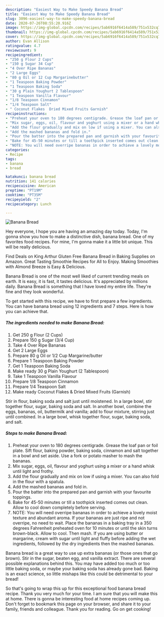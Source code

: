 ```yaml
---
description: "Easiest Way to Make Speedy Banana Bread"
title: "Easiest Way to Make Speedy Banana Bread"
slug: 3096-easiest-way-to-make-speedy-banana-bread
date: 2020-07-26T08:55:20.916Z
image: https://img-global.cpcdn.com/recipes/5ab6916f6414a589/751x532cq70/banana-bread-recipe-main-photo.jpg
thumbnail: https://img-global.cpcdn.com/recipes/5ab6916f6414a589/751x532cq70/banana-bread-recipe-main-photo.jpg
cover: https://img-global.cpcdn.com/recipes/5ab6916f6414a589/751x532cq70/banana-bread-recipe-main-photo.jpg
author: Evan Allison
ratingvalue: 4.7
reviewcount: 9
recipeingredient:
- "250 g Flour 2 Cups"
- "150 g Sugar 34 Cup"
- "4 Over Ripe Bananas"
- "2 Large Eggs"
- "80 g Oil or 12 Cup Margarinebutter"
- "1 Teaspoon Baking Powder"
- "1 Teaspoon Baking Soda"
- "30 g Plain Youghurt 2 Tablespoon"
- "1 Teaspoon Vanilla Flavour"
- "1/8 Teaspoon Cinnamon"
- "1/4 Teaspoon Salt"
- " Coconut Flakes  Dried Mixed Fruits Garnish"
recipeinstructions:
- "Preheat your oven to 180 degrees centigrade. Grease the loaf pan or foil plate. Sift flour, baking powder, baking soda, cinnamon and salt together in a bowl and set aside. Use a fork or potato masher to mash the bananas."
- "Mix sugar, eggs, oil, flavour and yoghurt using a mixer or a hand whisk until light and frothy."
- "Add the flour gradually and mix on low if using a mixer. You can also fold in the flour with a spatula."
- "Add the mashed bananas and fold in."
- "Pour the batter into the prepared pan and garnish with your favourite toppings."
- "Bake for 45-50 minutes or till a toothpick inserted comes out clean. Allow to cool down completely before serving."
- "NOTE: You will need overripe bananas in order to achieve a lovely moist texture and abundant aroma. If your bananas are just ripe and not overripe, no need to wait. Place the bananas in a baking tray in a 350 degrees Fahrenheit preheated oven for 10 minutes or until the skin turns brown-black. Allow to cool. Then mash. If you are using butter or margarine, cream with sugar until light and fluffy before adding the wet ingredients, followed by the dry ingredients then the mashed bananas."
categories:
- Recipe
tags:
- banana
- bread

katakunci: banana bread 
nutrition: 141 calories
recipecuisine: American
preptime: "PT19M"
cooktime: "PT35M"
recipeyield: "2"
recipecategory: Lunch

---
```



![Banana Bread](https://img-global.cpcdn.com/recipes/5ab6916f6414a589/751x532cq70/banana-bread-recipe-main-photo.jpg)

Hey everyone, I hope you are having an amazing day today. Today, I'm gonna show you how to make a distinctive dish, banana bread. One of my favorites food recipes. For mine, I'm gonna make it a little bit unique. This will be really delicious.

Find Deals on King Arthur Gluten Free Banana Bread in Baking Supplies on Amazon. Great Tasting Smoothie Recipes for All to Enjoy. Making Smoothies with Almond Breeze is Easy &amp; Delicious.

Banana Bread is one of the most well liked of current trending meals on earth. It is easy, it is fast, it tastes delicious. It's appreciated by millions daily. Banana Bread is something that I have loved my entire life. They're fine and they look wonderful.


To get started with this recipe, we have to first prepare a few ingredients. You can have banana bread using 12 ingredients and 7 steps. Here is how you can achieve that.

<!--inarticleads1-->

##### The ingredients needed to make Banana Bread:

1. Get 250 g Flour (2 Cups)
1. Prepare 150 g Sugar (3/4 Cup)
1. Take 4 Over Ripe Bananas
1. Get 2 Large Eggs
1. Prepare 80 g Oil or 1/2 Cup Margarine/butter
1. Prepare 1 Teaspoon Baking Powder
1. Get 1 Teaspoon Baking Soda
1. Make ready 30 g Plain Youghurt (2 Tablespoon)
1. Take 1 Teaspoon Vanilla Flavour
1. Prepare 1/8 Teaspoon Cinnamon
1. Prepare 1/4 Teaspoon Salt
1. Make ready  Coconut Flakes &amp; Dried Mixed Fruits (Garnish)


Stir in flour, baking soda and salt just until moistened. In a large bowl, stir together flour, sugar, baking soda and salt. In another bowl, combine the eggs, bananas, oil, buttermilk and vanilla; add to flour mixture, stirring just until combined. In a large bowl, whisk together flour, sugar, baking soda, and salt. 

<!--inarticleads2-->

##### Steps to make Banana Bread:

1. Preheat your oven to 180 degrees centigrade. Grease the loaf pan or foil plate. Sift flour, baking powder, baking soda, cinnamon and salt together in a bowl and set aside. Use a fork or potato masher to mash the bananas.
1. Mix sugar, eggs, oil, flavour and yoghurt using a mixer or a hand whisk until light and frothy.
1. Add the flour gradually and mix on low if using a mixer. You can also fold in the flour with a spatula.
1. Add the mashed bananas and fold in.
1. Pour the batter into the prepared pan and garnish with your favourite toppings.
1. Bake for 45-50 minutes or till a toothpick inserted comes out clean. Allow to cool down completely before serving.
1. NOTE: You will need overripe bananas in order to achieve a lovely moist texture and abundant aroma. If your bananas are just ripe and not overripe, no need to wait. Place the bananas in a baking tray in a 350 degrees Fahrenheit preheated oven for 10 minutes or until the skin turns brown-black. Allow to cool. Then mash. If you are using butter or margarine, cream with sugar until light and fluffy before adding the wet ingredients, followed by the dry ingredients then the mashed bananas.


Banana bread is a great way to use up extra bananas (or those ones that go brown). Stir in the sugar, beaten egg, and vanilla extract. There are several possible explanations behind this. You may have added too much or too little baking soda, or maybe your baking soda has already gone bad. Baking is an exact science, so little mishaps like this could be detrimental to your bread! 

So that's going to wrap this up for this exceptional food banana bread recipe. Thank you very much for your time. I am sure that you will make this at home. There is gonna be interesting food at home recipes coming up. Don't forget to bookmark this page on your browser, and share it to your family, friends and colleague. Thank you for reading. Go on get cooking!
